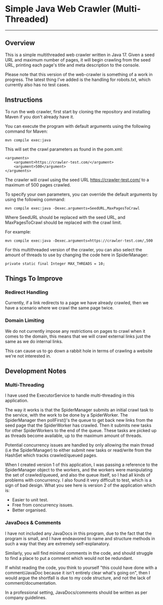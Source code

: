 # Simple Java Web Crawler (Multi-Threaded)
***

## Overview
This is a simple multithreaded web crawler written in Java 17. 
Given a seed URL and maximum number of pages, it will begin crawling from the seed URL, 
printing each page's title and meta description to the console.
  
Please note that this version of the web-crawler is something of a work in progress. The latest thing I've added is
the handling for robots.txt, which currently also has no test cases.

## Instructions
To run the web crawler, first start by cloning the repository and installing Maven if you don't already have it.

You can execute the program with default arguments using the following command for Maven:
```
mvn compile exec:java
```
This will set the crawl parameters as found in the pom.xml:
```
<arguments>
    <argument>https://crawler-test.com/</argument>
    <argument>500</argument>
</arguments>
```
The crawler will crawl using the seed URL https://crawler-test.com/ to a maximum of 500 pages crawled.

To specify your own parameters, you can override the default arguments by using the following command:
```
mvn compile exec:java -Dexec.arguments=SeedURL,MaxPagesToCrawl
```
Where SeedURL should be replaced with the seed URL, and MaxPagesToCrawl should be replaced with the crawl limit.

For example:
```
mvn compile exec:java -Dexec.arguments=https://crawler-test.com/,500
```

For this multithreaded version of the crawler, you can also select the amount of threads to use by changing the code
here in SpiderManager:
```
private static final Integer MAX_THREADS = 10;
```

## Things To Improve

### Redirect Handling
Currently, if a link redirects to a page we have already crawled,
then we have a scenario where we crawl the same page twice.

### Domain Limiting
We do not currently impose any restrictions on pages to crawl when it comes to the domain, this means that we will crawl
external links just the same as we do internal links.

This can cause us to go down a rabbit hole in terms of crawling a website we're not interested in.

## Development Notes

### Multi-Threading
I have used the ExecutorService to handle multi-threading in this application. 
  
The way it works is that the SpiderManager submits an initial crawl task to the service, with the work to be done by a SpiderWorker.
The SpiderManager then pollFirst()'s the queue to get back new links from the seed page that the SpiderWorker has crawled.
Then it submits new tasks for other SpiderWorkers to the end of the queue. These tasks are picked up as threads become
available, up to the maximum amount of threads.  
  
Potential concurrency issues are handled by only allowing the main thread (i.e the SpiderManager) to either submit new tasks
or read/write from the HashSet which tracks crawled/queued pages.    

When I created version 1 of this application, I was passing a reference to the SpiderManager object to the workers, and
the workers were manipulating the set of crawled/queued, and also the queue itself, so I had all kinds of problems
with concurrency. I also found it very difficult to test, which is a sign of bad design. What you see here is version
2 of the application which is:
- Easier to unit test.  
- Free from concurrency issues.
- Better organised.
  
### JavaDocs & Comments
I have not included any JavaDocs in this program, due to the fact that the program is small, and I have endeavored
to name and structure methods in such a way that they are extremely self-explanatory.  
  
Similarly, you will find minimal comments in the code, and should struggle to find a place to put a comment which would
not be redundant.  
  
If whilst reading the code, you think to yourself 
"this could have done with a comment/JavaDoc because it isn't entirely clear what's going on", 
then I would argue the shortfall is due to my code structure, and not the lack of comment/documentation.  
  
In a professional setting, JavaDocs/comments should be written as per company guidelines.